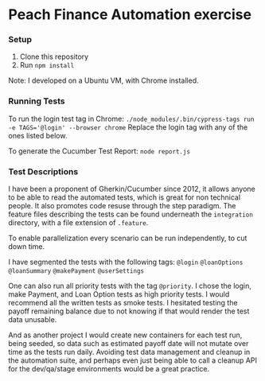 # Peach Finance Automation exercise

### Setup
1. Clone this repository
2. Run `npm install`

Note: I developed on a Ubuntu VM, with Chrome installed.

### Running Tests

To run the login test tag in Chrome: `./node_modules/.bin/cypress-tags run -e TAGS='@login' --browser chrome`
Replace the login tag with any of the ones listed below.

To generate the Cucumber Test Report: `node report.js`


### Test Descriptions

I have been a proponent of Gherkin/Cucumber since 2012, it allows anyone to be able to read the automated tests, which is great for non technical people. It also promotes code resuse through the step paradigm. 
The feature files describing the tests can be found underneath the `integration` directory, with a file extension of `.feature`.

To enable parallelization every scenario can be run independently, to cut down time.

I have segmented the tests with the following tags:
`@login`
`@loanOptions`
`@loanSummary`
`@makePayment`
`@userSettings`

One can also run all priority tests with the tag `@priority`. I chose the login, make Payment, and Loan Option tests as high priority tests.
I would recommend all the written tests as smoke tests.
I hesitated testing the payoff remaining balance due to not knowing if that would render the test data unusable. 

And as another project I would create new containers for each test run, being seeded, so data such as estimated payoff date will not mutate over time as the tests run daily. Avoiding test data management and cleanup in the automation suite, and perhaps even just being able to call a cleanup API for the dev/qa/stage environments would be a great practice. 









